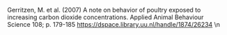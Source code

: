 Gerritzen, M. et al. (2007) A note on behavior of poultry exposed to increasing carbon dioxide concentrations. Applied Animal Behaviour Science 108; p. 179-185 https://dspace.library.uu.nl/handle/1874/26234 \n
